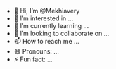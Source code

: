 - 👋 Hi, I’m @Mekhiavery
- 👀 I’m interested in ...
- 🌱 I’m currently learning ...
- 💞️ I’m looking to collaborate on ...
- 📫 How to reach me ...
- 😄 Pronouns: ...
- ⚡ Fun fact: ...

<!---
Mekhiavery/Mekhiavery is a ✨ special ✨ repository because its `README.md` (this file) appears on your GitHub profile.
You can click the Preview link to take a look at your changes.
--->
